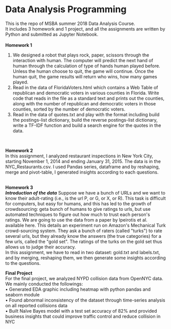 # Data Analysis Programming
This is the repo of MSBA summer 2018 Data Analysis Course.<br>
It includes 3 homework and 1 project, and all the assignments are written by Python and submitted as Jupyter Notebook.<br>
<br>
**Homework 1**<br>
1. We designed a robot that plays rock, paper, scissors through the interaction with human. The computer will predict the next hand of human through the calculation of type of hands human played before. Unless the human choose to quit, the game will continue. Once the human quit, the game results will return who wins, how many games played.<br>
2. Read in the data of FloridaVoters.html which contains a Web Table of republican and democratic voters in various counties in Florida. Write code that reads in the file as a standard text and prints out the counties, along with the number of republican and democratic voters in those counties, sorted by the number of democratic voters.<br>
3. Read in the data of quotes.txt and play with the format including build the postings-list dictionary, build the reverse postings-list dictionary, write a TF-IDF function and build a search engine for the quotes in the data.<br>
<br>

**Homework 2**<br>
In this assignment, I analyzed restaurant inspections in New York City, starting November 1, 2014 and ending January 31, 2015. The data   is in the NYC_Restaurants.csv. I used Pandas series, dataframe and by reshaping, merge and pivot-table, I generated insights according to each questions.<br>
<br>

**Homework 3**<br>
***Introduction of the data***
Suppose we have a bunch of URLs and we want to know their adult-rating (i.e., is the url P, or G, or X, or R). This task is difficult for computers, but easy for humans, and this has led to the growth of crowdsourcing: geta bunch of humans to give ratings to urls, but use automated techniques to figure out how much to trust each person's ratings. We are going to use the data from a paper by Ipeirotis et al. available here. This details an experiment run on Amazon's Mechanical Turk crowd-sourcing system. They ask a bunch of raters (called "turks") to rate several urls, but they already know the answers (the true categories) for a few urls, called the "gold set". The ratings of the turks on the gold set thus allows us to judge their accuracy.<br>
In this assignment, we have to read in two dataset: gold.txt and labels.txt, and by merging, reshaping them, we then generate some insights according to the questions.

**Final Project**<br>
For the final project, we analyzed NYPD collision data from OpenNYC data.<br>
We mainly conducted the followings:<br>
•	 Generated EDA graphic including heatmap with python pandas and seaborn module<br>
•	 Found abnormal inconsistency of the dataset through time-series analysis on all reported collisions data<br>
•	 Built Naïve Bayes model with a test set accuracy of 82% and provided business insights that could improve traffic control and reduce collision in NYC<br>

